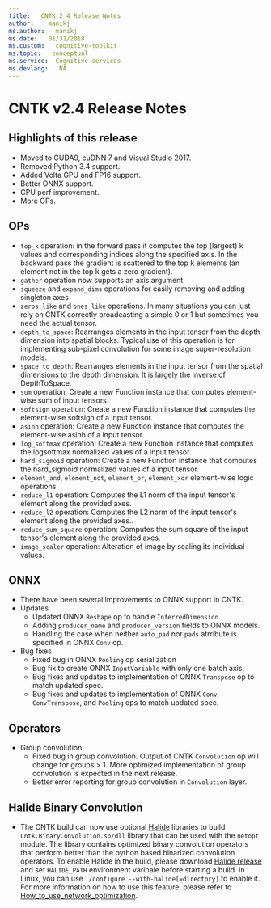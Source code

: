 ```yaml
---
title:   CNTK_2_4_Release_Notes
author:    manikj
ms.author:   manikj
ms.date:   01/31/2018
ms.custom:   cognitive-toolkit
ms.topic:   conceptual
ms.service:  Cognitive-services
ms.devlang:   NA
---
```


# CNTK v2.4 Release Notes

## Highlights of this release
- Moved to CUDA9, cuDNN 7 and Visual Studio 2017.
- Removed Python 3.4 support.
- Added Volta GPU and FP16 support.
- Better ONNX support.
- CPU perf improvement.
- More OPs.

## OPs
- ``top_k`` operation: in the forward pass it computes the top (largest) k values and corresponding indices along the specified axis. In the backward pass the gradient is scattered to the top k elements (an element not in the top k gets a zero gradient).
- ``gather`` operation now supports an axis argument
- ``squeeze`` and ``expand_dims`` operations for easily removing and adding singleton axes
- ``zeros_like`` and ``ones_like`` operations. In many situations you can just rely on CNTK correctly broadcasting a simple 0 or 1 but sometimes you need the actual tensor.
- ``depth_to_space``: Rearranges elements in the input tensor from the depth dimension into spatial blocks. Typical use of this operation is for implementing sub-pixel convolution for some image super-resolution models.
- ``space_to_depth``: Rearranges elements in the input tensor from the spatial dimensions to the depth dimension. It is largely the inverse of DepthToSpace.
- ``sum`` operation: Create a new Function instance that computes element-wise sum of input tensors.
- ``softsign`` operation: Create a new Function instance that computes the element-wise softsign of a input tensor.
- ``asinh`` operation: Create a new Function instance that computes the element-wise asinh of a input tensor.
- ``log_softmax`` operation: Create a new Function instance that computes the logsoftmax normalized values of a input tensor.
- ``hard_sigmoid`` operation: Create a new Function instance that computes the hard_sigmoid normalized values of a input tensor.
- ``element_and``, ``element_not``, ``element_or``, ``element_xor`` element-wise logic operations
- ``reduce_l1`` operation: Computes the L1 norm of the input tensor's element along the provided axes.
- ``reduce_l2`` operation: Computes the L2 norm of the input tensor's element along the provided axes..
- ``reduce_sum_square`` operation: Computes the sum square of the input tensor's element along the provided axes.
- ``image_scaler`` operation: Alteration of image by scaling its individual values.

## ONNX
- There have been several improvements to ONNX support in CNTK.
- Updates
  - Updated ONNX ``Reshape`` op to handle ``InferredDimension``.
  - Adding ``producer_name`` and ``producer_version`` fields to ONNX models.
  - Handling the case when neither ``auto_pad`` nor ``pads`` atrribute is specified in ONNX ``Conv`` op.
- Bug fixes
  - Fixed bug in ONNX ``Pooling`` op serialization
  - Bug fix to create ONNX ``InputVariable`` with only one batch axis.
  - Bug fixes and updates to implementation of ONNX ``Transpose`` op to match updated spec.
  - Bug fixes and updates to implementation of ONNX ``Conv``, ``ConvTranspose``, and ``Pooling`` ops to match updated spec.

## Operators
- Group convolution
  - Fixed bug in group convolution. Output of CNTK ``Convolution`` op will change for groups > 1. More optimized implementation of group convolution is expected in the next release.
  - Better error reporting for group convolution in ``Convolution`` layer.

## Halide Binary Convolution
- The CNTK build can now use optional [Halide](http://halide-lang.org/) libraries to build ``Cntk.BinaryConvolution.so/dll`` library that can be used with the ``netopt`` module. The library contains optimized binary convolution operators that perform better than the python based binarized convolution operators. To enable Halide in the build, please download [Halide release](https://github.com/halide/Halide/releases) and set ``HALIDE_PATH`` environment varibale before starting a build. In Linux, you can use ``./configure --with-halide[=directory]`` to enable it. For more information on how to use this feature, please refer to [How_to_use_network_optimization](https://github.com/Microsoft/CNTK/blob/master/Manual/Manual_How_to_use_network_optimizations.ipynb).
